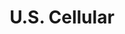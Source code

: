 ---
title: "U.S. Cellular"
url: /mount-airy/u-s-cellular-south-andy-griffith-parkway/
shop: Handy
---